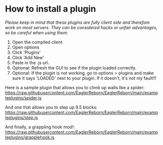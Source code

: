 # How to install a plugin

<i>Please keep in mind that these plugins are fully client side and therefore work on most servers. They can be considered hacks or unfair advantages, so be careful when using them.</i>

<ol>
  <li>Open the compiled client</li>
  <li>Open options</li>
  <li>Click 'Plugins'</li>
  <li>Click 'Add New'</li>
  <li>Paste in the .js url.</li>
  <li>Optional: Refresh the GUI to see if the plugin loaded correctly.</li>
  <li>Optional: If the plugin is not working, go to options > plugins and make sure it says 'LOADED' next to your plugin. If it doesn't, it's not my fault!!!</li>
</ol>

Here is a sample plugin that allows you to climb up walls like a spider:
https://raw.githubusercontent.com/EaglerReborn/EaglerReborn/main/exampleplugins/spider.js

And one that allows you to step up 9.5 blocks:<br>
https://raw.githubusercontent.com/EaglerReborn/EaglerReborn/main/exampleplugins/step.js

And finally, a grappling hook mod!:<br>
https://raw.githubusercontent.com/EaglerReborn/EaglerReborn/main/exampleplugins/grapplehook.js
